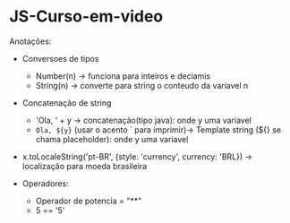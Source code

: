 # JS-Curso-em-video
Anotações:

- Conversoes de tipos
    - Number(n) -> funciona para inteiros e deciamis
    - String(n) -> converte para string o conteudo da variavel n

- Concatenação de string
    - 'Ola, ' + y -> concatenação(tipo java): onde y uma variavel
    - `Ola, ${y}` (usar o acento ` para imprimir)-> Template string (${} se chama placeholder): onde y uma variavel

- x.toLocaleString('pt-BR', {style: 'currency', currency: 'BRL}) -> localização para moeda brasileira

- Operadores: 
    - Operador de potencia = "**" 
    - 5 == '5'